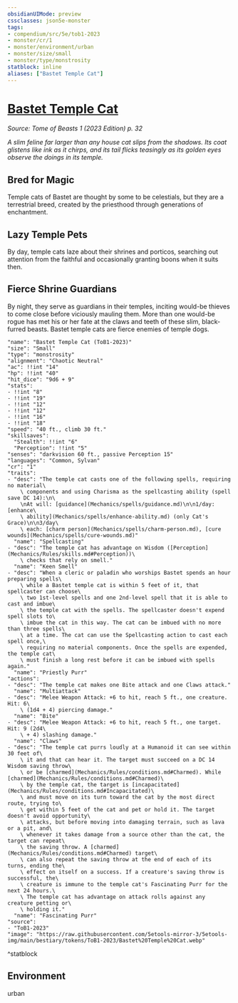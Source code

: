 ```yaml
---
obsidianUIMode: preview
cssclasses: json5e-monster
tags:
- compendium/src/5e/tob1-2023
- monster/cr/1
- monster/environment/urban
- monster/size/small
- monster/type/monstrosity
statblock: inline
aliases: ["Bastet Temple Cat"]
---
```

# [Bastet Temple Cat](Mechanics\bestiary\monstrosity/bastet-temple-cat-tob1-2023.md)
*Source: Tome of Beasts 1 (2023 Edition) p. 32*  

*A slim feline far larger than any house cat slips from the shadows. Its coat glistens like ink as it chirps, and its tail flicks teasingly as its golden eyes observe the doings in its temple.*

## Bred for Magic

Temple cats of Bastet are thought by some to be celestials, but they are a terrestrial breed, created by the priesthood through generations of enchantment.

## Lazy Temple Pets

By day, temple cats laze about their shrines and porticos, searching out attention from the faithful and occasionally granting boons when it suits then.

## Fierce Shrine Guardians

By night, they serve as guardians in their temples, inciting would-be thieves to come close before viciously mauling them. More than one would-be rogue has met his or her fate at the claws and teeth of these slim, black-furred beasts. Bastet temple cats are fierce enemies of temple dogs.

```statblock
"name": "Bastet Temple Cat (ToB1-2023)"
"size": "Small"
"type": "monstrosity"
"alignment": "Chaotic Neutral"
"ac": !!int "14"
"hp": !!int "40"
"hit_dice": "9d6 + 9"
"stats":
- !!int "8"
- !!int "19"
- !!int "12"
- !!int "12"
- !!int "16"
- !!int "18"
"speed": "40 ft., climb 30 ft."
"skillsaves":
  "Stealth": !!int "6"
  "Perception": !!int "5"
"senses": "darkvision 60 ft., passive Perception 15"
"languages": "Common, Sylvan"
"cr": "1"
"traits":
- "desc": "The temple cat casts one of the following spells, requiring no material\
    \ components and using Charisma as the spellcasting ability (spell save DC 14):\n\
    \nAt will: [guidance](Mechanics/spells/guidance.md)\n\n1/day: [enhance\
    \ ability](Mechanics/spells/enhance-ability.md) (only Cat's Grace)\n\n3/day\
    \ each: [charm person](Mechanics/spells/charm-person.md), [cure wounds](Mechanics/spells/cure-wounds.md)"
  "name": "Spellcasting"
- "desc": "The temple cat has advantage on Wisdom ([Perception](Mechanics/Rules/skills.md#Perception))\
    \ checks that rely on smell."
  "name": "Keen Smell"
- "desc": "When a cleric or paladin who worships Bastet spends an hour preparing spells\
    \ while a Bastet temple cat is within 5 feet of it, that spellcaster can choose\
    \ two 1st-level spells and one 2nd-level spell that it is able to cast and imbue\
    \ the temple cat with the spells. The spellcaster doesn't expend spell slots to\
    \ imbue the cat in this way. The cat can be imbued with no more than three spells\
    \ at a time. The cat can use the Spellcasting action to cast each spell once,\
    \ requiring no material components. Once the spells are expended, the temple cat\
    \ must finish a long rest before it can be imbued with spells again."
  "name": "Priestly Purr"
"actions":
- "desc": "The temple cat makes one Bite attack and one Claws attack."
  "name": "Multiattack"
- "desc": "Melee Weapon Attack: +6 to hit, reach 5 ft., one creature. Hit: 6\
    \ (1d4 + 4) piercing damage."
  "name": "Bite"
- "desc": "Melee Weapon Attack: +6 to hit, reach 5 ft., one target. Hit: 9 (2d4\
    \ + 4) slashing damage."
  "name": "Claws"
- "desc": "The temple cat purrs loudly at a Humanoid it can see within 30 feet of\
    \ it and that can hear it. The target must succeed on a DC 14 Wisdom saving throw\
    \ or be [charmed](Mechanics/Rules/conditions.md#Charmed). While [charmed](Mechanics/Rules/conditions.md#Charmed)\
    \ by the temple cat, the target is [incapacitated](Mechanics/Rules/conditions.md#Incapacitated)\
    \ and must move on its turn toward the cat by the most direct route, trying to\
    \ get within 5 feet of the cat and pet or hold it. The target doesn't avoid opportunity\
    \ attacks, but before moving into damaging terrain, such as lava or a pit, and\
    \ whenever it takes damage from a source other than the cat, the target can repeat\
    \ the saving throw. A [charmed](Mechanics/Rules/conditions.md#Charmed) target\
    \ can also repeat the saving throw at the end of each of its turns, ending the\
    \ effect on itself on a success. If a creature's saving throw is successful, the\
    \ creature is immune to the temple cat's Fascinating Purr for the next 24 hours.\
    \ The temple cat has advantage on attack rolls against any creature petting or\
    \ holding it."
  "name": "Fascinating Purr"
"source":
- "ToB1-2023"
"image": "https://raw.githubusercontent.com/5etools-mirror-3/5etools-img/main/bestiary/tokens/ToB1-2023/Bastet%20Temple%20Cat.webp"
```
^statblock

## Environment

urban
